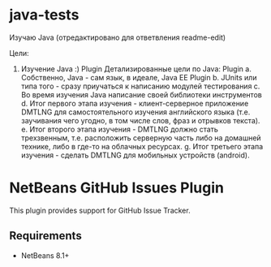 # java-tests
Изучаю Java (отредактировано для ответвления readme-edit)

Цели:
1) Изучение Java :) Plugin
 Детализированные цели по Java: Plugin
 a. Собственно, Java - сам язык, в идеале, Java EE Plugin
 b. JUnits или типа того - сразу приучаться к написанию модулей тестирования
 c. Во время изучения Java написание своей библиотеки инструментов
 d. Итог первого этапа изучения - клиент-серверное приложение DMTLNG для самостоятельного изучения английского языка (т.е. заучивания чего угодно, в том числе слов, фраз и отрывков текста).
 e. Итог второго этапа изучения - DMTLNG должно стать трехзвенным, т.е. расположить серверную часть либо на домашней технике, либо в где-то на облачных ресурсах.
 g. Итог третьего этапа изучения - сделать DMTLNG для мобильных устройств (android).
 
 # NetBeans GitHub Issues Plugin

This plugin provides support for GitHub Issue Tracker.

## Requirements

- NetBeans 8.1+

